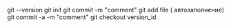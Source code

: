 git --version
git init
git commit -m "comment"
git add file 
(<tab> автозаполнение)
git commit -a -m "comment"
git checkout version_id
